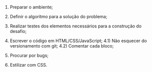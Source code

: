 1) Preparar o ambiente;

2) Definir o algoritmo para a solução do problema;

3) Realizar testes dos elementos necessários para a construção do desafio;

4) Escrever o código em HTML/CSS/JavaScript;
	4.1) Não esquecer do versionamento com git;
	4.2) Comentar cada bloco;

5) Procurar por bugs;

6) Estilizar com CSS.  
